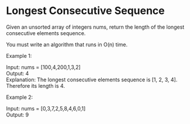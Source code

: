 # Longest Consecutive Sequence

Given an unsorted array of integers nums, return the length of the longest consecutive elements sequence.  

You must write an algorithm that runs in O(n) time.  

 

Example 1:

Input: nums = [100,4,200,1,3,2]  
Output: 4  
Explanation: The longest consecutive elements sequence is [1, 2, 3, 4]. Therefore its length is 4.  

Example 2:

Input: nums = [0,3,7,2,5,8,4,6,0,1]  
Output: 9